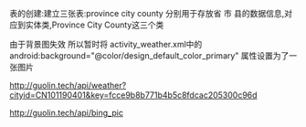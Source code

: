 表的创建:建立三张表:province city county 分别用于存放省 市 县的数据信息,对应到实体类,Province City County这三个类



由于背景图失效 所以暂时将 activity_weather.xml中的 android:background="@color/design_default_color_primary"
属性设置为了一张图片





http://guolin.tech/api/weather?cityid=CN101190401&key=fcce9b8b771b4b5c8fdcac205300c96d

http://guolin.tech/api/bing_pic